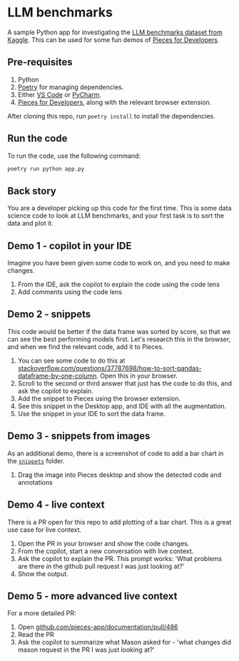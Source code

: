 # LLM benchmarks

A sample Python app for investigating the [LLM benchmarks dataset from Kaggle](https://www.kaggle.com/datasets/warcoder/open-llm-perf-leaderboard-dataset). This can be used for some fun demos of [Pieces for Developers](https://pieces.app).

## Pre-requisites

1. Python
1. [Poetry](https://python-poetry.org/docs/#installation) for managing dependencies.
1. Either [VS Code](https://code.visualstudio.com/) or [PyCharm](https://www.jetbrains.com/pycharm/).
1. [Pieces for Developers](https://pieces.app), along with the relevant browser extension.

After cloning this repo, run `poetry install` to install the dependencies.

## Run the code

To run the code, use the following command:

```bash
poetry run python app.py
```

## Back story

You are a developer picking up this code for the first time. This is some data science code to look at LLM benchmarks, and your first task is to sort the data and plot it.

## Demo 1 - copilot in your IDE

Imagine you have been given some code to work on, and you need to make changes.

1. From the IDE, ask the copilot to explain the code using the code lens
1. Add comments using the code lens

## Demo 2 - snippets

This code would be better if the data frame was sorted by score, so that we can see the best performing models first. Let's research this in the browser, and when we find the relevant code, add it to Pieces.

1. You can see some code to do this at [stackoverflow.com/questions/37787698/how-to-sort-pandas-dataframe-by-one-column](https://stackoverflow.com/questions/37787698/how-to-sort-pandas-dataframe-by-one-column). Open this in your browser.
1. Scroll to the second or third answer that just has the code to do this, and ask the copilot to explain.
1. Add the snippet to Pieces using the browser extension.
1. See this snippet in the Desktop app, and IDE with all the augmentation.
1. Use the snippet in your IDE to sort the data frame.

## Demo 3 - snippets from images

As an additional demo, there is a screenshot of code to add a bar chart in the [`snippets`](./snippets/) folder.

1. Drag the image into Pieces desktop and show the detected code and annotations

## Demo 4 - live context

There is a PR open for this repo to add plotting of a bar chart. This is a great use case for live context.

1. Open the PR in your browser and show the code changes.
1. From the copilot, start a new conversation with live context.
1. Ask the copilot to explain the PR. This prompt works: 'What problems are there in the github pull request I was just looking at?'
1. Show the output.

## Demo 5 - more advanced live context

For a more detailed PR:

1. Open [github.com/pieces-app/documentation/pull/486](https://github.com/pieces-app/documentation/pull/486)
1. Read the PR
1. Ask the copilot to summarize what Mason asked for - 'what changes did mason request in the PR I was just looking at?'
